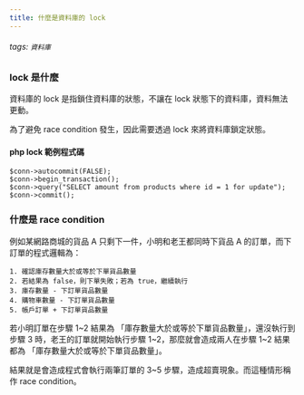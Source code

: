 ```yaml
---
title: 什麼是資料庫的 lock
---
```

###### tags: `資料庫`
### lock 是什麼

資料庫的 lock 是指鎖住資料庫的狀態，不讓在 lock 狀態下的資料庫，資料無法更動。

為了避免 race condition 發生，因此需要透過 lock 來將資料庫鎖定狀態。

#### php lock 範例程式碼
```php=
$conn->autocommit(FALSE);  
$conn->begin_transaction();  
$conn->query("SELECT amount from products where id = 1 for update");  
$conn->commit();  
```


### 什麼是 race condition

例如某網路商城的貨品 A 只剩下一件，小明和老王都同時下貨品 A 的訂單，而下訂單的程式邏輯為：
```
1. 確認庫存數量大於或等於下單貨品數量
2. 若結果為 false，則下單失敗；若為 true，繼續執行
3. 庫存數量 - 下訂單貨品數量
4. 購物車數量 - 下訂單貨品數量
5. 帳戶訂單 + 下訂單貨品數量
```

若小明訂單在步驟 1~2 結果為 「庫存數量大於或等於下單貨品數量」，還沒執行到步驟 3 時，老王的訂單就開始執行步驟 1~2，那麼就會造成兩人在步驟 1~2 結果都為 「庫存數量大於或等於下單貨品數量」。

結果就是會造成程式會執行兩筆訂單的 3~5 步驟，造成超賣現象。而這種情形稱作 race condition。


